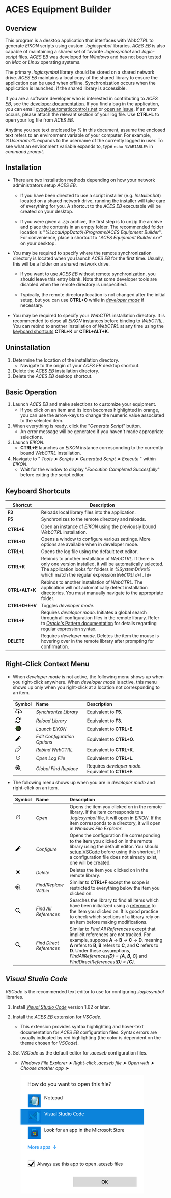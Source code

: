 # ACES Equipment Builder

## Overview

This program is a desktop application that interfaces with *WebCTRL* to generate *EIKON* scripts using custom *.logicsymbol* libraries. *ACES EB* is also capable of maintaining a shared set of favorite *.logicsymbol* and *.logic-script* files. *ACES EB* was developed for *Windows* and has not been tested on *Mac* or *Linux* operating systems.

The primary *.logicsymbol* library should be stored on a shared network drive. *ACES EB* maintains a local copy of the shared library to ensure the application can be used when offline. Synchronization occurs when the application is launched, if the shared library is accessible.

If you are a software developer who is interested in contributing to *ACES EB*, see the [developer documentation](../../../). If you find a bug in the application, you can email <cvogt@automaticcontrols.net> or [open an issue](https://github.com/automatic-controls/aces-equipment-builder/issues). If an error occurs, please attach the relevant section of your log file. Use **CTRL+L** to open your log file from *ACES EB*.

Anytime you see text enclosed by *%* in this document, assume the enclosed text refers to an environment variable of your computer. For example, *%Username%* expands to the username of the currently logged in user. To see what an environment variable expands to, type `echo %VARIABLE%` in *command prompt*.

## Installation

- There are two installation methods depending on how your network administrators setup *ACES EB*.

  - If you have been directed to use a script installer (e.g. *Installer.bat*) located on a shared network drive, running the installer will take care of everything for you. A shortcut to the *ACES EB* executable will be created on your desktop.

  - If you were given a *.zip* archive, the first step is to unzip the archive and place the contents in an empty folder. The recommended folder location is "*%LocalAppData%/Programs/ACES Equipment Builder*". For convenience, place a shortcut to "*ACES Equipment Builder.exe*" on your desktop.

- You may be required to specify where the remote synchronization directory is located when you launch *ACES EB* for the first time. Usually, this will be a folder on a shared network drive.

  - If you want to use *ACES EB* without remote synchronization, you should leave this entry blank. Note that some developer tools are disabled when the remote directory is unspecified.

  - Typically, the remote directory location is not changed after the initial setup, but you can use **CTRL+O** while in [*developer mode*](#keyboard-shortcuts) if necessary.

- You may be required to specify your *WebCTRL* installation directory. It is recommended to close all *EIKON* instances before binding to *WebCTRL*. You can rebind to another installation of *WebCTRL* at any time using the [keyboard shortcuts](#keyboard-shortcuts) **CTRL+K** or **CTRL+ALT+K**.

## Uninstallation

1. Determine the location of the installation directory.
   - Navigate to the origin of your *ACES EB* desktop shortcut.
2. Delete the *ACES EB* installation directory.
3. Delete the *ACES EB* desktop shortcut.

## Basic Operation

1. Launch *ACES EB* and make selections to customize your equipment.
   - If you click on an item and its icon becomes highlighted in orange, you can use the arrow-keys to change the numeric value associated to the selected item.
2. When everything is ready, click the "*Generate Script*" button.
   - An error message will be generated if you haven't made appropriate selections.
3. Launch *EIKON*.
   - **CTRL+E** launches an *EIKON* instance corresponding to the currently bound *WebCTRL* installation.
4. Navigate to " *Tools &#10148; Scripts &#10148; Generated Script &#10148; Execute* " within *EIKON*.
   - Wait for the window to display "*Execution Completed Succesfully*" before exiting the script editor.

## Keyboard Shortcuts

| Shortcut | Description |
| - | - |
| **F3** | Reloads local library files into the application. |
| **F5** | Synchronizes to the remote directory and reloads. |
| **CTRL+E** | Open an instance of *EIKON* using the previously bound *WebCTRL* installation. |
| **CTRL+O** | Opens a window to configure various settings. More options are available when in developer mode. |
| **CTRL+L** | Opens the log file using the default text editor. |
| **CTRL+K** | Rebinds to another installation of *WebCTRL*. If there is only one version installed, it will be automatically selected. The application looks for folders in *%SystemDrive%* which match the regular expression *`WebCTRL\d+\.\d+`* |
| **CTRL+ALT+K** | Rebinds to another installation of *WebCTRL*. The application will not automatically detect installation directories. You must manually navigate to the appropriate folder. |
| **CTRL+D+E+V** | Toggles *developer mode*. |
| **CTRL+F** | Requires *developer mode*. Initiates a global search through all configuration files in the remote library. Refer to [*Oracle's* Pattern documentation](https://docs.oracle.com/en/java/javase/16/docs/api/java.base/java/util/regex/Pattern.html) for details regarding regular expression syntax. |
| **DELETE** | Requires *developer mode*. Deletes the item the mouse is hovering over in the remote library after prompting for confirmation. |

## Right-Click Context Menu

- When *developer mode* is not active, the following menu shows up when you right-click anywhere. When *developer mode* is active, this menu shows up only when you right-click at a location not corresponding to an item.

   | Symbol | Name | Description |
   |  - | - | - |
   | ![](../resources/sync.png) | *Synchronize Library* | Equivalent to **F5**. |
   | ![](../resources/refresh.png) | *Reload Library* | Equivalent to **F3**. |
   | ![](../resources/eikon.png) | *Launch EIKON* | Equivalent to **CTRL+E**. |
   | ![](../resources/edit.png) | *Edit Configuration Options* | Equivalent to **CTRL+O**. |
   | ![](../resources/bind.png) | *Rebind WebCTRL* | Equivalent to **CTRL+K**. |
   | ![](../resources/open.png) | *Open Log File* | Equivalent to **CTRL+L**. |
   | ![](../resources/findall.png) | *Global Find Replace* | Requires *developer mode*. Equivalent to **CTRL+F**. |

- The following menu shows up when you are in *developer mode* and right-click on an item.

   | Symbol | Name | Description |
   |  - | - | - |
   | ![](../resources/open.png) | *Open* | Opens the item you clicked on in the remote library. If the item corresponds to a *.logicsymbol* file, it will open in *EIKON*. If the item corresponds to a directory, it will open in *Windows File Explorer*. |
   | ![](../resources/edit.png) | *Configure* | Opens the configuration file corresponding to the item you clicked on in the remote library using the default editor. You should [setup VSCode](#visual-studio-code) before using this shortcut. If a configuration file does not already exist, one will be created. |
   | ![](../resources/delete.png) | *Delete* | Deletes the item you clicked on in the remote library. |
   | ![](../resources/findall.png) | *Find/Replace Within* | Similar to **CTRL+F** except the scope is restricted to everything below the item you clicked on. |
   | ![](../resources/search.png) | *Find All References* | Searches the library to find all items which have been initialized using a [reference](<!--TODO put link here-->) to the item you clicked on. It is good practice to check which sections of a library rely on an item before making modifications. |
   | ![](../resources/search.png) | *Find Direct References* | Similar to *Find All References* except that implicit references are not tracked. For example, suppose **A** &#8594; **B** &#8594; **C** &#8594; **D**, meaning **A** refers to **B**, **B** refers to **C**, and **C** refers to **D**. Under these assumptions, *FindAllReferences(**D**) = {**A**, **B**, **C**}* and *FindDirectReferences(**D**) = {**C**}*. |

## *Visual Studio Code*

*VSCode* is the recommended text editor to use for configuring *.logicsymbol* libraries.

1. Install [*Visual Studio Code*](https://code.visualstudio.com/) version 1.62 or later.

1. Install the [*ACES EB* extension](https://github.com/automatic-controls/vscode-aces-equipment-builder) for *VSCode*.

   - This extension provides syntax highlighting and hover-text documentation for *ACES EB* configuration files. Syntax errors are usually indicated by red highlighting (the color is dependent on the theme chosen for *VSCode*).

1. Set *VSCode* as the default editor for *.aceseb* configuration files.

   - *Windows File Explorer &#10148; Right-click .aceseb file &#10148; Open with &#10148; Choose another app &#10148;*

     ![](../docs/vscode_file_assoc.png)


